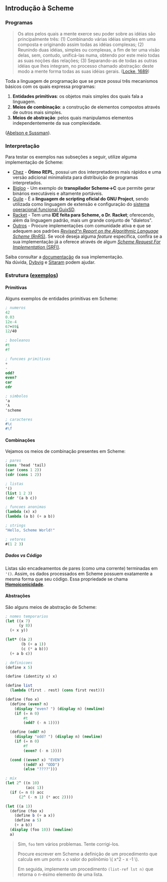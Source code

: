 ## Introdução à Scheme

### Programas

> Os atos pelos quais a mente exerce seu poder sobre as idéias são principalmente três:
> (1) Combinando várias idéias simples em uma composta e originando assim todas as idéias complexas;
> (2) Reunindo duas idéias, simples ou complexas, a fim de ter uma visão delas, sem, contudo, unificá-las numa, obtendo por este meio todas as suas noções das relações;
> (3) Separando-as de todas as outras idéias que lhes integram, no processo chamado abstração: deste modo a mente forma todas as suas idéias gerais.
> ([Locke, 1689][lockeIdeas])

Toda a linguagem de programação que se preze possui três mecanismos básicos com os quais expressa programas:

1. **Entidades primitivas**: os objetos mais simples dos quais fala a linguagem.
2. **Meios de combinação**: a construção de elementos compostos através de outros mais simples.
3. **Meios de abstração**: pelos quais manipulamos elementos independentemente da sua complexidade.

([Abelson e Sussman][sicpElements]).

[lockeIdeas]: https://oll.libertyfund.org/titles/locke-the-works-vol-1-an-essay-concerning-human-understanding-part-1
[sicpElements]: https://mitpress.mit.edu/sites/default/files/sicp/full-text/book/book-Z-H-10.html

### Interpretação

Para testar os exemplos nas subseções a seguir, utilize alguma implementação de Scheme:

- [Chez](https://cisco.github.io/ChezScheme/) - **Ótimo REPL**, possui um dos interpretadores mais rápidos e uma versão adicional minimalista para distribuição de programas interpretados.
- [Bigloo](http://www-sop.inria.fr/mimosa/fp/Bigloo/) - Um exemplo de **transpilador Scheme->C** que permite gerar binários executáveis e altamente portáveis.
- [Guile](https://www.gnu.org/software/guile/) - É a **linguagem de scripting oficial do GNU Project**, sendo utilizada como linguagem de extensão e configuração do [sistema operacional funcional GuixSD](https://guix.gnu.org/).
- [Racket](https://racket-lang.org/) - Tem uma **IDE feita para Scheme, o Dr. Racket**; oferecendo, além da linguagem padrão, mais um grande conjunto de "dialetos".
- [Outros](https://ecraven.github.io/r7rs-benchmarks/) - Procure implementações com comunidade ativa e que se adequem aos padrões [*Revised^n Report on the Algorithmic Language Scheme* (RnRS)](https://en.wikipedia.org/wiki/Scheme_(programming_language)#Review_of_standard_forms_and_procedures). Se você deseja alguma *feature* específica, confira se a sua implementação já a oferece através de algum [*Scheme Request For Implementation* (SRFI)](https://srfi.schemers.org/).

Saiba consultar a [documentação](https://docs.racket-lang.org/) da sua implementação. <br/>
Na dúvida, [Dybvig](https://scheme.com/tspl4/) e [Sitaram](https://ds26gte.github.io/tyscheme/) podem ajudar.

### Estrutura ([exemplos](https://docs.racket-lang.org/racket-cheat/index.html))

#### Primitivas

Alguns exemplos de entidades primitivas em Scheme:

```scheme
; numeros
42
0.03
12e-4
67+89i
12/40

; booleanos
#t
#f

; funcoes primitivas
+
-
odd?
even?
car
cdr

; simbolos
'a
'λ
'scheme

; caracteres
#\c
#\f
```

#### Combinações

Vejamos os meios de combinação presentes em Scheme:

```scheme
; pares
(cons 'head 'tail)
(car (cons 1 2))
(cdr (cons 1 2))

; listas
'()
(list 1 2 3)
(cdr '(a b c))

; funcoes anonimas
(lambda (x) x)
(lambda (a b) (+ a b))

; strings
"Hello, Scheme World!"

; vetores
#(1 2 3)
```

##### Dados *vs* Código

Listas são encadeamentos de pares (como uma corrente) terminadas em `'()`.
Assim, os dados processados em Scheme possuem exatamente a mesma forma que seu código.
Essa propriedade se chama [**Homoiconicidade**](https://en.wikipedia.org/wiki/Homoiconicity).

#### Abstrações

São alguns meios de abstração de Scheme:

```scheme
; nomes temporarios
(let ((x 7)
      (y 8))
  (+ x y))

(let* ((a 2)
       (b (+ a 1))
       (c (* a b)))
  (+ a b c))

; definicoes
(define x 5)

(define (identity x) x)

(define list
  (lambda (first . rest) (cons first rest)))

(define (foo x)
  (define (even? n)
    (display "even? ") (display n) (newline)
    (if (= n 0)
        #t
        (odd? (- n 1))))

  (define (odd? n)
    (display "odd? ") (display n) (newline)
    (if (= n 0)
        #f
        (even? (- n 1))))

  (cond ((even? x) "EVEN")
        ((odd? x) "ODD")
        (else "????")))

; mix
(let 2^ ((n 10)
         (acc 1))
  (if (= n 0) acc
      (2^ (- n 1) (* acc 2))))

(let ((a 1))
  (define (foo x)
    (define b (+ a x))
    (define a 5)
    (+ a b))
  (display (foo 10)) (newline)
  a)
```

> Sim, `foo` tem vários problemas.
> Tente corrigi-los.
>
> Procure escrever em Scheme a definição de um procedimento que calcula em um ponto `x` o valor do polinômio \\( x^2 - x -1 \\).
>
> Em seguida, implemente um procedimento `(list-ref lst n)` que retorna o n-ésimo elemento de uma lista.
